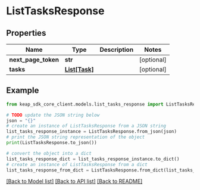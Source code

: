 # ListTasksResponse


## Properties

Name | Type | Description | Notes
------------ | ------------- | ------------- | -------------
**next_page_token** | **str** |  | [optional] 
**tasks** | [**List[Task]**](Task.md) |  | [optional] 

## Example

```python
from keap_sdk_core_client.models.list_tasks_response import ListTasksResponse

# TODO update the JSON string below
json = "{}"
# create an instance of ListTasksResponse from a JSON string
list_tasks_response_instance = ListTasksResponse.from_json(json)
# print the JSON string representation of the object
print(ListTasksResponse.to_json())

# convert the object into a dict
list_tasks_response_dict = list_tasks_response_instance.to_dict()
# create an instance of ListTasksResponse from a dict
list_tasks_response_from_dict = ListTasksResponse.from_dict(list_tasks_response_dict)
```
[[Back to Model list]](../README.md#documentation-for-models) [[Back to API list]](../README.md#documentation-for-api-endpoints) [[Back to README]](../README.md)


